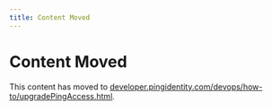 ```yaml
---
title: Content Moved
---
```

# Content Moved

This content has moved to [developer.pingidentity.com/devops/how-to/upgradePingAccess.html](https://developer.pingidentity.com/devops/how-to/upgradePingAccess.html).
